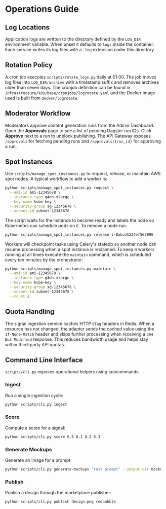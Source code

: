 # Operations Guide

## Log Locations

Application logs are written to the directory defined by the `LOG_DIR` environment variable. When unset it defaults to `logs` inside the container. Each service writes its log files with a `.log` extension under this directory.

## Rotation Policy

A cron job executes `scripts/rotate_logs.py` daily at 01:00. The job moves log files into `LOG_DIR/archive` with a timestamp suffix and removes archives older than seven days. The cronjob definition can be found in `infrastructure/k8s/base/cronjobs/logrotate.yaml` and the Docker image used is built from `docker/logrotate`.

## Moderator Workflow

Moderators approve content generation runs from the Admin Dashboard.
Open the **Approvals** page to see a list of pending Dagster run IDs.
Click **Approve** next to a run to unblock publishing.
The API Gateway exposes `/approvals` for fetching pending runs and
`/approvals/{run_id}` for approving a run.

## Spot Instances

Use `scripts/manage_spot_instances.py` to request, release, or maintain AWS spot
nodes. A typical workflow to add a worker is:

```bash
python scripts/manage_spot_instances.py request \
  --ami-id ami-12345678 \
  --instance-type g4dn.xlarge \
  --key-name kube-key \
  --security-group sg-12345678 \
  --subnet-id subnet-12345678
```

The script waits for the instance to become ready and labels the node so
Kubernetes can schedule pods on it. To remove a node run:

```bash
python scripts/manage_spot_instances.py release i-0abcd1234ef567890
```

Workers will checkpoint tasks using Celery's statedb so another node can resume
processing when a spot instance is reclaimed. To keep `N` workers running at
all times execute the `maintain` command, which is scheduled every ten
minutes by the orchestrator:

```bash
python scripts/manage_spot_instances.py maintain \
  --ami-id ami-12345678 \
  --instance-type g4dn.xlarge \
  --key-name kube-key \
  --security-group sg-12345678 \
  --subnet-id subnet-12345678 \
  --count 2
```

## Quota Handling

The signal ingestion service caches HTTP `ETag` headers in Redis. When a
resource has not changed, the adapter sends the cached value using the
`If-None-Match` header and skips further processing when receiving a
`304 Not Modified` response. This reduces bandwidth usage and helps stay
within third-party API quotas.

## Command Line Interface

`scripts/cli.py` exposes operational helpers using subcommands.

### Ingest

Run a single ingestion cycle:

```bash
python scripts/cli.py ingest
```

### Score

Compute a score for a signal:

```bash
python scripts/cli.py score 0.5 0.1 0.2 0.3
```

### Generate Mockups

Generate an image for a prompt:

```bash
python scripts/cli.py generate-mockups "test prompt" --output-dir mockups
```

### Publish

Publish a design through the marketplace publisher:

```bash
python scripts/cli.py publish design.png redbubble
```
